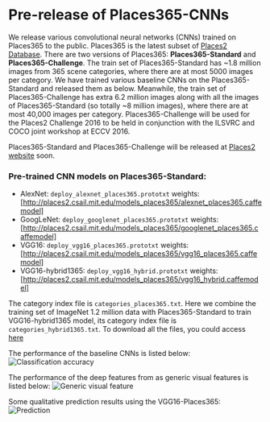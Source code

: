 # Pre-release of Places365-CNNs
We release various convolutional neural networks (CNNs) trained on Places365 to the public. Places365 is the latest subset of [Places2 Database](http://places2.csail.mit.edu). There are two versions of Places365: **Places365-Standard** and **Places365-Challenge**. The train set of Places365-Standard has ~1.8 million images from 365 scene categories, where there are at most 5000 images per category. We have trained various baseline CNNs on the Places365-Standard and released them as below. Meanwhile, the train set of Places365-Challenge has extra 6.2 million images along with all the images of Places365-Standard (so totally ~8 million images), where there are at most 40,000 images per category. Places365-Challenge will be used for the Places2 Challenge 2016 to be held in conjunction with the ILSVRC and COCO joint workshop at ECCV 2016. 

Places365-Standard and Places365-Challenge will be released at [Places2 website](http://places2.csail.mit.edu) soon.

### Pre-trained CNN models on Places365-Standard:
* AlexNet: ```deploy_alexnet_places365.prototxt``` weights:[http://places2.csail.mit.edu/models_places365/alexnet_places365.caffemodel]
* GoogLeNet: ```deploy_googlenet_places365.prototxt``` weights:[http://places2.csail.mit.edu/models_places365/googlenet_places365.caffemodel]
* VGG16: ```deploy_vgg16_places365.prototxt``` weights:[http://places2.csail.mit.edu/models_places365/vgg16_places365.caffemodel]
* VGG16-hybrid1365: ```deploy_vgg16_hybrid.prototxt``` weights:[http://places2.csail.mit.edu/models_places365/vgg16_hybrid.caffemodel]

The category index file is ```categories_places365.txt```. Here we combine the training set of ImageNet 1.2 million data with Places365-Standard to train VGG16-hybrid1365 model, its category index file is ```categories_hybrid1365.txt```. To download all the files, you could access [here](http://places2.csail.mit.edu/models_places365/)

The performance of the baseline CNNs is listed below:
![Classification accuracy](http://places2.csail.mit.edu/models_places365/table2.jpg)

The performance of the deep features from as generic visual features is listed below:
![Generic visual feature](http://places2.csail.mit.edu/models_places365/table3.jpg)

Some qualitative prediction results using the VGG16-Places365:
![Prediction](http://places2.csail.mit.edu/models_places365/example_prediction.jpg)
